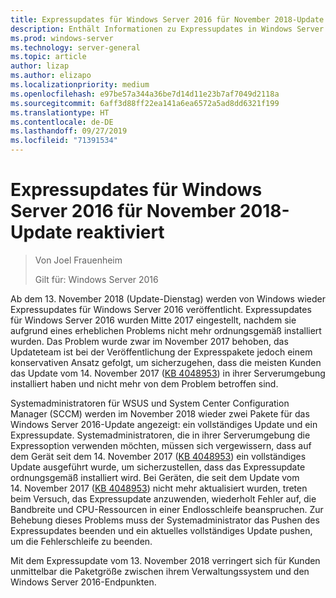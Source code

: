 ```yaml
---
title: Expressupdates für Windows Server 2016 für November 2018-Update reaktiviert
description: Enthält Informationen zu Expressupdates in Windows Server 2016
ms.prod: windows-server
ms.technology: server-general
ms.topic: article
author: lizap
ms.author: elizapo
ms.localizationpriority: medium
ms.openlocfilehash: e97be57a344a36be7d14d11e23b7af7049d2118a
ms.sourcegitcommit: 6aff3d88ff22ea141a6ea6572a5ad8dd6321f199
ms.translationtype: HT
ms.contentlocale: de-DE
ms.lasthandoff: 09/27/2019
ms.locfileid: "71391534"
---
```

# <a name="express-updates-for-windows-server-2016-re-enabled-for-november-2018-update"></a>Expressupdates für Windows Server 2016 für November 2018-Update reaktiviert

> Von Joel Frauenheim
> 
> Gilt für: Windows Server 2016

Ab dem 13. November 2018 (Update-Dienstag) werden von Windows wieder Expressupdates für Windows Server 2016 veröffentlicht. Expressupdates für Windows Server 2016 wurden Mitte 2017 eingestellt, nachdem sie aufgrund eines erheblichen Problems nicht mehr ordnungsgemäß installiert wurden. Das Problem wurde zwar im November 2017 behoben, das Updateteam ist bei der Veröffentlichung der Expresspakete jedoch einem konservativen Ansatz gefolgt, um sicherzugehen, dass die meisten Kunden das Update vom 14. November 2017 ([KB 4048953](https://support.microsoft.com/help/4048953/windows-10-update-kb4048953)) in ihrer Serverumgebung installiert haben und nicht mehr von dem Problem betroffen sind.

Systemadministratoren für WSUS und System Center Configuration Manager (SCCM) werden im November 2018 wieder zwei Pakete für das Windows Server 2016-Update angezeigt: ein vollständiges Update und ein Expressupdate. Systemadministratoren, die in ihrer Serverumgebung die Expressoption verwenden möchten, müssen sich vergewissern, dass auf dem Gerät seit dem 14. November 2017 ([KB 4048953](https://support.microsoft.com/help/4048953/windows-10-update-kb4048953)) ein vollständiges Update ausgeführt wurde, um sicherzustellen, dass das Expressupdate ordnungsgemäß installiert wird. Bei Geräten, die seit dem Update vom 14. November 2017 ([KB 4048953](https://support.microsoft.com/help/4048953/windows-10-update-kb4048953)) nicht mehr aktualisiert wurden, treten beim Versuch, das Expressupdate anzuwenden, wiederholt Fehler auf, die Bandbreite und CPU-Ressourcen in einer Endlosschleife beanspruchen.  Zur Behebung dieses Problems muss der Systemadministrator das Pushen des Expressupdates beenden und ein aktuelles vollständiges Update pushen, um die Fehlerschleife zu beenden.

Mit dem Expressupdate vom 13. November 2018 verringert sich für Kunden unmittelbar die Paketgröße zwischen ihrem Verwaltungssystem und den Windows Server 2016-Endpunkten.  